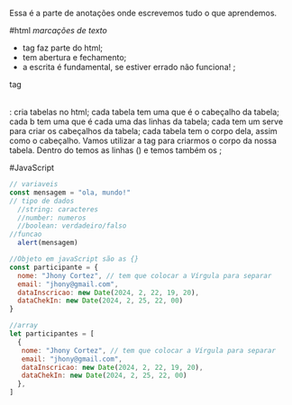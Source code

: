 Essa é a parte de anotações onde escrevemos tudo o que aprendemos.

#html
*marcações de texto*
- tag faz parte do html;
- tem abertura e fechamento;
- a escrita é fundamental, se estiver errado não funciona! ;

tag <table></table> : cria tabelas no html;
cada tabela tem uma <thead></thead> que é o cabeçalho da tabela;
cada <thead></thead>b tem uma <tr></tr> que é cada uma das linhas da tabela;
cada <tr></tr> tem um <th></th> serve para criar os cabeçalhos da tabela;
cada tabela tem o corpo dela, assim como o cabeçalho. Vamos utilizar a tag <tbody></tbody>
para criarmos o corpo da nossa tabela.
Dentro do <tbody></tbody> temos as linhas (<tr></tr>) e temos também os <td></td>;

#JavaScript 
```js
// variaveis 
const mensagem = "ola, mundo!"
// tipo de dados
  //string: caracteres
  //number: numeros
  //boolean: verdadeiro/falso
//funcao
  alert(mensagem)
```
```js
//Objeto em javaScript são as {}
const participante = {
  nome: "Jhony Cortez", // tem que colocar a Vírgula para separar 
  email: "jhony@gmail.com",
  dataInscricao: new Date(2024, 2, 22, 19, 20),
  dataChekIn: new Date(2024, 2, 25, 22, 00)
}

//array
let participantes = [
  {
   nome: "Jhony Cortez", // tem que colocar a Vírgula para separar 
   email: "jhony@gmail.com",
   dataInscricao: new Date(2024, 2, 22, 19, 20),
   dataChekIn: new Date(2024, 2, 25, 22, 00)
  },
]
```